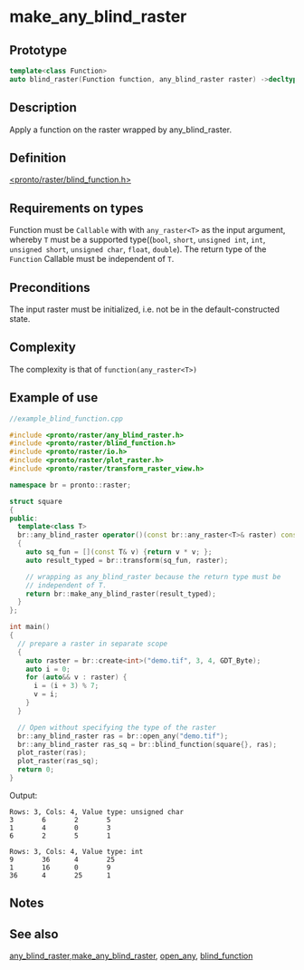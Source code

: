 # make_any_blind_raster
## Prototype
```cpp
template<class Function>
auto blind_raster(Function function, any_blind_raster raster) ->decltype(function(any_raster<int>));
```
## Description
Apply a function on the raster wrapped by any_blind_raster.

## Definition
[<pronto/raster/blind_function.h>](./../../include/pronto/raster/blind_function.h)

## Requirements on types
Function must be `Callable` with with `any_raster<T>` as the input argument, whereby `T` must be a supported type((`bool`, `short`, `unsigned int`, `int`, `unsigned short`, `unsigned char`, `float`, `double`). The return type of the `Function` Callable must be independent of `T`.

## Preconditions
The input raster must be initialized, i.e. not be in the default-constructed state.
## Complexity
The complexity is that of `function(any_raster<T>)` 

## Example of use
```cpp
//example_blind_function.cpp

#include <pronto/raster/any_blind_raster.h>
#include <pronto/raster/blind_function.h>
#include <pronto/raster/io.h>
#include <pronto/raster/plot_raster.h>
#include <pronto/raster/transform_raster_view.h>

namespace br = pronto::raster;

struct square
{
public:
  template<class T>
  br::any_blind_raster operator()(const br::any_raster<T>& raster) const
  {
    auto sq_fun = [](const T& v) {return v * v; };
    auto result_typed = br::transform(sq_fun, raster);

    // wrapping as any_blind_raster because the return type must be 
    // independent of T.
    return br::make_any_blind_raster(result_typed);
  }
};

int main()
{
  // prepare a raster in separate scope
  {
    auto raster = br::create<int>("demo.tif", 3, 4, GDT_Byte);
    auto i = 0;
    for (auto&& v : raster) {
      i = (i + 3) % 7;
      v = i;
    }
  }

  // Open without specifying the type of the raster
  br::any_blind_raster ras = br::open_any("demo.tif");
  br::any_blind_raster ras_sq = br::blind_function(square{}, ras);
  plot_raster(ras);
  plot_raster(ras_sq);
  return 0;
}

```
Output:
```
Rows: 3, Cols: 4, Value type: unsigned char
3       6       2       5
1       4       0       3
6       2       5       1

Rows: 3, Cols: 4, Value type: int
9       36      4       25
1       16      0       9
36      4       25      1
```

## Notes
 
## See also
[any_blind_raster](./../types/any_blind_raster.md),[make_any_blind_raster](./make_any_blind_raster.md), [open_any](./open_any.md), [blind_function](./blind_function.md)

